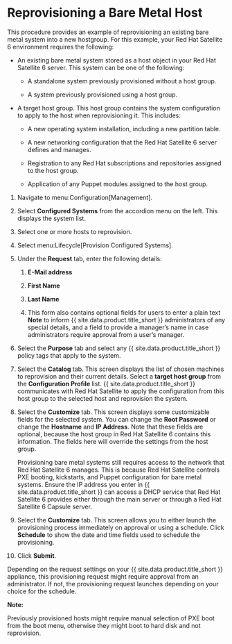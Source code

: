 # Reprovisioning a Bare Metal Host

This procedure provides an example of reprovisioning an existing bare
metal system into a new hostgroup. For this example, your Red Hat
Satellite 6 environment requires the following:

  - An existing bare metal system stored as a host object in your Red
    Hat Satellite 6 server. This system can be one of the following:

      - A standalone system previously provisioned without a host group.

      - A system previously provisioned using a host group.

  - A target host group. This host group contains the system
    configuration to apply to the host when reprovisioning it. This
    includes:

      - A new operating system installation, including a new partition
        table.

      - A new networking configuration that the Red Hat Satellite 6
        server defines and manages.

      - Registration to any Red Hat subscriptions and repositories
        assigned to the host group.

      - Application of any Puppet modules assigned to the host group.

<!-- end list -->

1.  Navigate to menu:Configuration\[Management\].

2.  Select **Configured Systems** from the accordion menu on the left.
    This displays the system list.

3.  Select one or more hosts to reprovision.

4.  Select menu:Lifecycle\[Provision Configured Systems\].

5.  Under the **Request** tab, enter the following details:

    1.  **E-Mail address**

    2.  **First Name**

    3.  **Last Name**

    4.  This form also contains optional fields for users to enter a
        plain text **Note** to inform {{ site.data.product.title_short }} administrators of
        any special details, and a field to provide a manager’s name in
        case administrators require approval from a user’s manager.

6.  Select the **Purpose** tab and select any {{ site.data.product.title_short }} policy
    tags that apply to the system.

7.  Select the **Catalog** tab. This screen displays the list of chosen
    machines to reprovision and their current details. Select a **target
    host group** from the **Configuration Profile** list.
    {{ site.data.product.title_short }} communicates with Red Hat Satellite to apply the
    configuration from this host group to the selected host and
    reprovision the system.

8.  Select the **Customize** tab. This screen displays some customizable
    fields for the selected system. You can change the **Root Password**
    or change the **Hostname** and **IP Address**. Note that these
    fields are optional, because the host group in Red Hat Satellite 6
    contains this information. The fields here will override the
    settings from the host group.

    <div class="important">

    Provisioning bare metal systems still requires access to the network
    that Red Hat Satellite 6 manages. This is because Red Hat Satellite
    controls PXE booting, kickstarts, and Puppet configuration for bare
    metal systems. Ensure the IP address you enter in {{ site.data.product.title_short }}
    can access a DHCP service that Red Hat Satellite 6 provides either
    through the main server or through a Red Hat Satellite 6 Capsule
    server.

    </div>

9.  Select the **Customize** tab. This screen allows you to either
    launch the provisioning process immediately on approval or using a
    schedule. Click **Schedule** to show the date and time fields used
    to schedule the provisioning.

10. Click **Submit**.

Depending on the request settings on your {{ site.data.product.title_short }} appliance,
this provisioning request might require approval from an administrator.
If not, the provisioning request launches depending on your choice for
the schedule.

**Note:**

Previously provisioned hosts might require manual selection of PXE boot
from the boot menu, otherwise they might boot to hard disk and not
reprovision.


